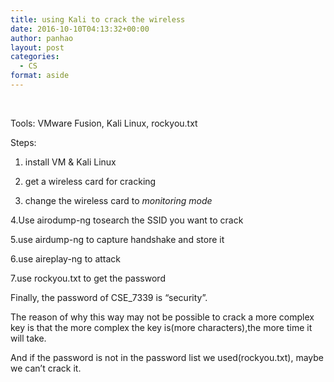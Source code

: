 ```yaml
---
title: using Kali to crack the wireless
date: 2016-10-10T04:13:32+00:00
author: panhao
layout: post
categories:
  - CS
format: aside
---
```

&nbsp;

Tools: VMware Fusion, Kali Linux, rockyou.txt

Steps:

  1. install VM & Kali Linux
  2. get a wireless card for cracking

3. change the wireless card to _monitoring mode_

4.Use airodump-ng tosearch the SSID you want to crack

5.use airdump-ng to capture handshake and store it

6.use aireplay-ng to attack

7.use rockyou.txt to get the password

Finally, the password of CSE_7339 is “security”.

The reason of why this way may not be possible to crack a more complex key is that the more complex the key is(more characters),the more time it will take.

And if the password is not in the password list we used(rockyou.txt), maybe we can’t crack it.